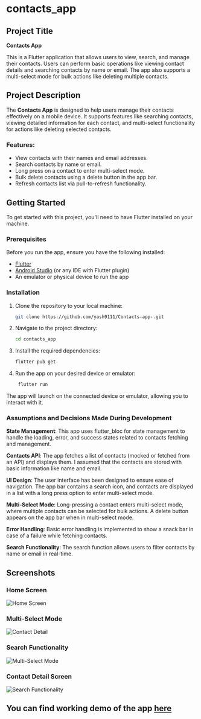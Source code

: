 # contacts_app

## Project Title

**Contacts App**

This is a Flutter application that allows users to view, search, and manage their contacts. Users can perform basic operations like viewing contact details and searching contacts by name or email. The app also supports a multi-select mode for bulk actions like deleting multiple contacts.

## Project Description

The **Contacts App** is designed to help users manage their contacts effectively on a mobile device. It supports features like searching contacts, viewing detailed information for each contact, and multi-select functionality for actions like deleting selected contacts.

### Features:
- View contacts with their names and email addresses.
- Search contacts by name or email.
- Long press on a contact to enter multi-select mode.
- Bulk delete contacts using a delete button in the app bar.
- Refresh contacts list via pull-to-refresh functionality.

## Getting Started

To get started with this project, you'll need to have Flutter installed on your machine.

### Prerequisites

Before you run the app, ensure you have the following installed:
- [Flutter](https://flutter.dev/docs/get-started/install)
- [Android Studio](https://developer.android.com/studio) (or any IDE with Flutter plugin)
- An emulator or physical device to run the app

### Installation

1. Clone the repository to your local machine:
   ```bash
   git clone https://github.com/yash9111/Contacts-app-.git
2. Navigate to the project directory:
   ```bash
   cd contacts_app
3. Install the required dependencies:
   ```bash
   flutter pub get
4. Run the app on your desired device or emulator:
   ```bash
    flutter run
The app will launch on the connected device or emulator, allowing you to interact with it.

### Assumptions and Decisions Made During Development

**State Management**: This app uses flutter_bloc for state management to handle the loading, error, and success states related to contacts fetching and management.

**Contacts API**: The app fetches a list of contacts (mocked or fetched from an API) and displays them. I assumed that the contacts are stored with basic information like name and email.

**UI Design**: The user interface has been designed to ensure ease of navigation. The app bar contains a search icon, and contacts are displayed in a list with a long press option to enter multi-select mode.

**Multi-Select Mode**: Long-pressing a contact enters multi-select mode, where multiple contacts can be selected for bulk actions. A delete button appears on the app bar when in multi-select mode.

**Error Handling**: Basic error handling is implemented to show a snack bar in case of a failure while fetching contacts.

**Search Functionality**: The search function allows users to filter contacts by name or email in real-time.

## Screenshots

### Home Screen
![Home Screen](screenshots/flutter_01.png)

### Multi-Select Mode
![Contact Detail](screenshots/flutter_02.png)

### Search Functionality
![Multi-Select Mode](screenshots/flutter_03.png)

### Contact Detail Screen
![Search Functionality](screenshots/flutter_04.png)


## You can find working demo of the app [here](https://drive.google.com/file/d/1uGMJGO4o15BlQ2Dwa_o6fEbR5_lV8QHs/view?usp=sharing)